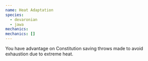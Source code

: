 ```yaml
---
name: Heat Adaptation
species:
  - devaronian
  - jawa
mechanics:
mechanics: []
---
```

You have advantage on Constitution saving throws made to avoid exhaustion due to extreme heat.
